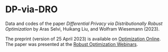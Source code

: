 # DP-via-DRO
Data and codes of the paper _Differential Privacy via Distributionally Robust Optimization_ by Aras Selvi, Huikang Liu, and Wolfram Wiesemann (2023).

The preprint (version of 25 April 2023) is available on [Optimization Online](https://optimization-online.org/2023/04/differential-privacy-via-distributionally-robust-optimization/). The paper was presented at the [Robust Optimization Webinars](https://youtu.be/HIfNWrQ-NS4).
